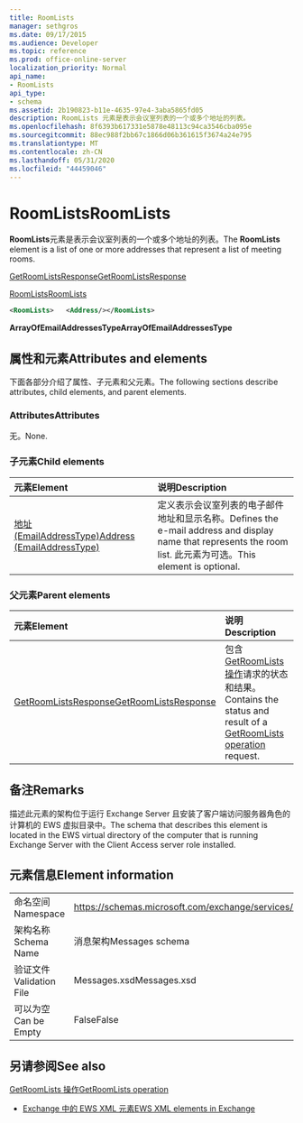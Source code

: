 ```yaml
---
title: RoomLists
manager: sethgros
ms.date: 09/17/2015
ms.audience: Developer
ms.topic: reference
ms.prod: office-online-server
localization_priority: Normal
api_name:
- RoomLists
api_type:
- schema
ms.assetid: 2b190823-b11e-4635-97e4-3aba5865fd05
description: RoomLists 元素是表示会议室列表的一个或多个地址的列表。
ms.openlocfilehash: 8f6393b617331e5878e48113c94ca3546cba095e
ms.sourcegitcommit: 88ec988f2bb67c1866d06b361615f3674a24e795
ms.translationtype: MT
ms.contentlocale: zh-CN
ms.lasthandoff: 05/31/2020
ms.locfileid: "44459046"
---
```

# <a name="roomlists"></a><span data-ttu-id="d468c-103">RoomLists</span><span class="sxs-lookup"><span data-stu-id="d468c-103">RoomLists</span></span>

<span data-ttu-id="d468c-104">**RoomLists**元素是表示会议室列表的一个或多个地址的列表。</span><span class="sxs-lookup"><span data-stu-id="d468c-104">The **RoomLists** element is a list of one or more addresses that represent a list of meeting rooms.</span></span> 
  
[<span data-ttu-id="d468c-105">GetRoomListsResponse</span><span class="sxs-lookup"><span data-stu-id="d468c-105">GetRoomListsResponse</span></span>](getroomlistsresponse.md)
  
[<span data-ttu-id="d468c-106">RoomLists</span><span class="sxs-lookup"><span data-stu-id="d468c-106">RoomLists</span></span>](roomlists.md)
  
```xml
<RoomLists>   <Address/></RoomLists>
```

 <span data-ttu-id="d468c-107">**ArrayOfEmailAddressesType**</span><span class="sxs-lookup"><span data-stu-id="d468c-107">**ArrayOfEmailAddressesType**</span></span>
## <a name="attributes-and-elements"></a><span data-ttu-id="d468c-108">属性和元素</span><span class="sxs-lookup"><span data-stu-id="d468c-108">Attributes and elements</span></span>

<span data-ttu-id="d468c-109">下面各部分介绍了属性、子元素和父元素。</span><span class="sxs-lookup"><span data-stu-id="d468c-109">The following sections describe attributes, child elements, and parent elements.</span></span>
  
### <a name="attributes"></a><span data-ttu-id="d468c-110">Attributes</span><span class="sxs-lookup"><span data-stu-id="d468c-110">Attributes</span></span>

<span data-ttu-id="d468c-111">无。</span><span class="sxs-lookup"><span data-stu-id="d468c-111">None.</span></span>
  
### <a name="child-elements"></a><span data-ttu-id="d468c-112">子元素</span><span class="sxs-lookup"><span data-stu-id="d468c-112">Child elements</span></span>

|<span data-ttu-id="d468c-113">**元素**</span><span class="sxs-lookup"><span data-stu-id="d468c-113">**Element**</span></span>|<span data-ttu-id="d468c-114">**说明**</span><span class="sxs-lookup"><span data-stu-id="d468c-114">**Description**</span></span>|
|:-----|:-----|
|[<span data-ttu-id="d468c-115">地址 (EmailAddressType)</span><span class="sxs-lookup"><span data-stu-id="d468c-115">Address (EmailAddressType)</span></span>](address-emailaddresstype.md) <br/> |<span data-ttu-id="d468c-116">定义表示会议室列表的电子邮件地址和显示名称。</span><span class="sxs-lookup"><span data-stu-id="d468c-116">Defines the e-mail address and display name that represents the room list.</span></span> <span data-ttu-id="d468c-117">此元素为可选。</span><span class="sxs-lookup"><span data-stu-id="d468c-117">This element is optional.</span></span>  <br/> |
   
### <a name="parent-elements"></a><span data-ttu-id="d468c-118">父元素</span><span class="sxs-lookup"><span data-stu-id="d468c-118">Parent elements</span></span>

|<span data-ttu-id="d468c-119">**元素**</span><span class="sxs-lookup"><span data-stu-id="d468c-119">**Element**</span></span>|<span data-ttu-id="d468c-120">**说明**</span><span class="sxs-lookup"><span data-stu-id="d468c-120">**Description**</span></span>|
|:-----|:-----|
|[<span data-ttu-id="d468c-121">GetRoomListsResponse</span><span class="sxs-lookup"><span data-stu-id="d468c-121">GetRoomListsResponse</span></span>](getroomlistsresponse.md) <br/> |<span data-ttu-id="d468c-122">包含[GetRoomLists 操作](getroomlists-operation.md)请求的状态和结果。</span><span class="sxs-lookup"><span data-stu-id="d468c-122">Contains the status and result of a [GetRoomLists operation](getroomlists-operation.md) request.</span></span>  <br/> |
   
## <a name="remarks"></a><span data-ttu-id="d468c-123">备注</span><span class="sxs-lookup"><span data-stu-id="d468c-123">Remarks</span></span>

<span data-ttu-id="d468c-124">描述此元素的架构位于运行 Exchange Server 且安装了客户端访问服务器角色的计算机的 EWS 虚拟目录中。</span><span class="sxs-lookup"><span data-stu-id="d468c-124">The schema that describes this element is located in the EWS virtual directory of the computer that is running Exchange Server with the Client Access server role installed.</span></span>
  
## <a name="element-information"></a><span data-ttu-id="d468c-125">元素信息</span><span class="sxs-lookup"><span data-stu-id="d468c-125">Element information</span></span>

|||
|:-----|:-----|
|<span data-ttu-id="d468c-126">命名空间</span><span class="sxs-lookup"><span data-stu-id="d468c-126">Namespace</span></span>  <br/> |https://schemas.microsoft.com/exchange/services/2006/messages  <br/> |
|<span data-ttu-id="d468c-127">架构名称</span><span class="sxs-lookup"><span data-stu-id="d468c-127">Schema Name</span></span>  <br/> |<span data-ttu-id="d468c-128">消息架构</span><span class="sxs-lookup"><span data-stu-id="d468c-128">Messages schema</span></span>  <br/> |
|<span data-ttu-id="d468c-129">验证文件</span><span class="sxs-lookup"><span data-stu-id="d468c-129">Validation File</span></span>  <br/> |<span data-ttu-id="d468c-130">Messages.xsd</span><span class="sxs-lookup"><span data-stu-id="d468c-130">Messages.xsd</span></span>  <br/> |
|<span data-ttu-id="d468c-131">可以为空</span><span class="sxs-lookup"><span data-stu-id="d468c-131">Can be Empty</span></span>  <br/> |<span data-ttu-id="d468c-132">False</span><span class="sxs-lookup"><span data-stu-id="d468c-132">False</span></span>  <br/> |
   
## <a name="see-also"></a><span data-ttu-id="d468c-133">另请参阅</span><span class="sxs-lookup"><span data-stu-id="d468c-133">See also</span></span>



[<span data-ttu-id="d468c-134">GetRoomLists 操作</span><span class="sxs-lookup"><span data-stu-id="d468c-134">GetRoomLists operation</span></span>](getroomlists-operation.md)


- [<span data-ttu-id="d468c-135">Exchange 中的 EWS XML 元素</span><span class="sxs-lookup"><span data-stu-id="d468c-135">EWS XML elements in Exchange</span></span>](ews-xml-elements-in-exchange.md)

